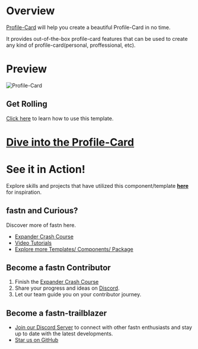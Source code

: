 # Overview

[Profile-Card](https://rutukapate.github.io/profile-card-template/) will help you create
a beautiful Profile-Card in no time.

It provides out-of-the-box profile-card features that can be used to create any
kind of profile-card(personal, proffessional, etc).

# Preview

![Profile-Card](.github/assets/profile-card.png)

## Get Rolling

[Click here](https://rutukapate.github.io/profile-card/) to learn how to use this template.

# [Dive into the Profile-Card](https://rutukapate.github.io/profile-card-template/)

# See it in Action!

Explore skills and projects that have utilized this component/template 
**[here](https://rutukapate.github.io/profile-card-template/)** for
inspiration.

## fastn and Curious?

Discover more of fastn here.

- [Expander Crash Course](https://fastn.com/expander/)
- [Video Tutorials](https://fastn.com/expander/hello-world/-/build/)
- [Explore more Templates/ Components/ Package](https://fastn.com/featured/)

## Become a fastn Contributor

1.  Finish the [Expander Crash Course](https://fastn.com/expander/)
2.  Share your progress and ideas on [Discord](https://discord.gg/bucrdvptYd).
3.  Let our team guide you on your contributor journey.

## Become a fastn-trailblazer

- [Join our Discord Server](https://discord.gg/bucrdvptYd) to connect with other fastn enthusiasts and stay up to date with the latest developments.
- [Star us on GitHub](https://github.com/fastn-stack/fastn/)
